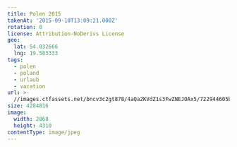 ```yaml
---
title: Polen 2015
takenAt: '2015-09-10T13:09:21.000Z'
rotation: 0
license: Attribution-NoDerivs License
geo:
  lat: 54.032666
  lng: 19.583333
tags:
  - polen
  - poland
  - urlaub
  - vacation
url: >-
  //images.ctfassets.net/bncv3c2gt878/4aQa2KVdZ1s3FwZNEJOAx5/722944605bd417a2d93f17bf36a67c7f/polen-2015_25324927994_o
size: 4284816
image:
  width: 2868
  height: 4310
contentType: image/jpeg
---
```


